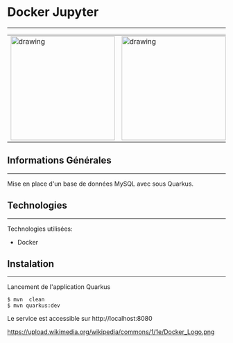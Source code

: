 ﻿## <h1>Docker Jupyter</h1>
***

<table><tr>
  <td><img src="[https://th.bing.com/th/id/OIP.pWQN5n8eqyY2qMH7tlAabQHaEP?rs=1&pid=ImgDetMain](https://www.docker.com/app/uploads/2023/08/logo-guide-logos-1.svg)" alt="drawing" height="240px"/></td>
  <td><img src="https://upload.wikimedia.org/wikipedia/commons/1/1e/Docker_Logo.png" alt="drawing" height="240px"/></td>
</tr></table>

## Informations Générales
***
Mise en place d'un base de données MySQL avec sous Quarkus.

## Technologies
***
Technologies utilisées:
* Docker
## Instalation
***
Lancement de l'application Quarkus<br>
```
$ mvn  clean
$ mvn quarkus:dev
```
Le service est accessible sur http://localhost:8080


https://upload.wikimedia.org/wikipedia/commons/1/1e/Docker_Logo.png
